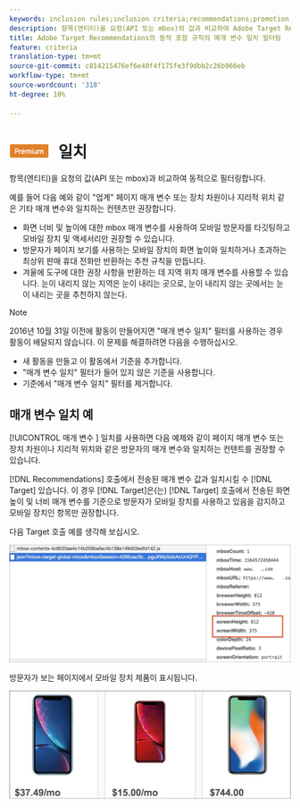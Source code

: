 ```yaml
---
keywords: inclusion rules;inclusion criteria;recommendations;promotion;promotions;dynamic filtering;dynamic;parameter matching
description: 항목(엔티티)을 요청(API 또는 mbox)의 값과 비교하여 Adobe Target Recommendations에서 동적으로 필터링합니다.
title: Adobe Target Recommendations의 동적 포함 규칙의 매개 변수 일치 필터링
feature: criteria
translation-type: tm+mt
source-git-commit: c814215476ef6e40f4f175fe3f9dbb2c26b966eb
workflow-type: tm+mt
source-wordcount: '318'
ht-degree: 10%

---
```



# ![PREMIUMParameter ](/help/assets/premium.png) 일치

항목(엔티티)을 요청의 값(API 또는 mbox)과 비교하여 동적으로 필터링합니다.

예를 들어 다음 예와 같이 &quot;업계&quot; 페이지 매개 변수 또는 장치 차원이나 지리적 위치 같은 기타 매개 변수와 일치하는 컨텐츠만 권장합니다.

* 화면 너비 및 높이에 대한 mbox 매개 변수를 사용하여 모바일 방문자를 타깃팅하고 모바일 장치 및 액세서리만 권장할 수 있습니다.
* 방문자가 페이지 보기를 사용하는 모바일 장치의 화면 높이와 일치하거나 초과하는 최상위 판매 휴대 전화만 반환하는 추천 규칙을 만듭니다.
* 겨울에 도구에 대한 권장 사항을 반환하는 데 지역 위치 매개 변수를 사용할 수 있습니다. 눈이 내리지 않는 지역은 눈이 내리는 곳으로, 눈이 내리지 않는 곳에서는 눈이 내리는 곳을 추천하지 않는다.

>[!NOTE]
>
>2016년 10월 31일 이전에 활동이 만들어지면 &quot;매개 변수 일치&quot; 필터를 사용하는 경우 활동이 배달되지 않습니다. 이 문제를 해결하려면 다음을 수행하십시오.
>
>* 새 활동을 만들고 이 활동에서 기준을 추가합니다.
>* &quot;매개 변수 일치&quot; 필터가 들어 있지 않은 기준을 사용합니다.
>* 기준에서 &quot;매개 변수 일치&quot; 필터를 제거합니다.


## 매개 변수 일치 예

[!UICONTROL 매개 변수 ] 일치를 사용하면 다음 예제와 같이 페이지 매개 변수 또는 장치 차원이나 지리적 위치와 같은 방문자의 매개 변수와 일치하는 컨텐트를 권장할 수 있습니다.

[!DNL Recommendations] 호출에서 전송된 매개 변수 값과 일치시킬 수  [!DNL Target] 있습니다. 이 경우 [!DNL Target]은(는) [!DNL Target] 호출에서 전송된 화면 높이 및 너비 매개 변수를 기준으로 방문자가 모바일 장치를 사용하고 있음을 감지하고 모바일 장치인 항목만 권장합니다.

다음 Target 호출 예를 생각해 보십시오.

![Target 전화](/help/c-recommendations/c-algorithms/assets/example-target-call-2.png)

방문자가 보는 페이지에서 모바일 장치 제품이 표시됩니다.

![모바일 디바이스 제품](/help/c-recommendations/c-algorithms/assets/phones.png)
